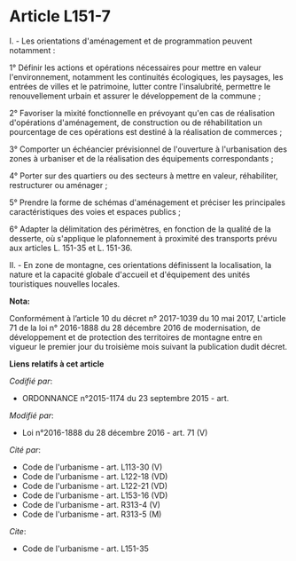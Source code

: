 # Article L151-7

I. - Les orientations d'aménagement et de programmation peuvent notamment : 

1° Définir les actions et opérations nécessaires pour mettre en valeur l'environnement, notamment les continuités
écologiques, les paysages, les entrées de villes et le patrimoine, lutter contre l'insalubrité, permettre le renouvellement
urbain et assurer le développement de la commune ; 

2° Favoriser la mixité fonctionnelle en prévoyant qu'en cas de réalisation d'opérations d'aménagement, de construction ou de
réhabilitation un pourcentage de ces opérations est destiné à la réalisation de commerces ; 

3° Comporter un échéancier prévisionnel de l'ouverture à l'urbanisation des zones à urbaniser et de la réalisation des
équipements correspondants ; 

4° Porter sur des quartiers ou des secteurs à mettre en valeur, réhabiliter, restructurer ou aménager ; 

5° Prendre la forme de schémas d'aménagement et préciser les principales caractéristiques des voies et espaces publics ; 

6° Adapter la délimitation des périmètres, en fonction de la qualité de la desserte, où s'applique le plafonnement à
proximité des transports prévu aux articles L. 151-35 et L. 151-36.

II. - En zone de montagne, ces orientations définissent la localisation, la nature et la capacité globale d'accueil et
d'équipement des unités touristiques nouvelles locales.

**Nota:**

Conformément à l’article 10 du décret n° 2017-1039 du 10 mai 2017, L'article 71 de la loi n° 2016-1888 du 28 décembre 2016 de
modernisation, de développement et de protection des territoires de montagne entre en vigueur le premier jour du troisième
mois suivant la publication dudit décret.

**Liens relatifs à cet article**

_Codifié par_:

  - ORDONNANCE n°2015-1174 du 23 septembre 2015 - art.

_Modifié par_:

  - Loi n°2016-1888 du 28 décembre 2016 - art. 71 (V)

_Cité par_:

  - Code de l'urbanisme - art. L113-30 (V)
  - Code de l'urbanisme - art. L122-18 (VD)
  - Code de l'urbanisme - art. L122-21 (VD)
  - Code de l'urbanisme - art. L153-16 (VD)
  - Code de l'urbanisme - art. R313-4 (V)
  - Code de l'urbanisme - art. R313-5 (M)

_Cite_:

  - Code de l'urbanisme - art. L151-35
